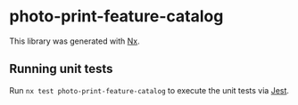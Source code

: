 # photo-print-feature-catalog

This library was generated with [Nx](https://nx.dev).

## Running unit tests

Run `nx test photo-print-feature-catalog` to execute the unit tests via [Jest](https://jestjs.io).
